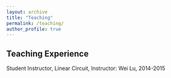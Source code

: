 ```yaml
---
layout: archive
title: "Teaching"
permalink: /teaching/
author_profile: true
---
```

## Teaching Experience

Student Instructor, Linear Circuit, Instructor: Wei Lu, 2014-2015 